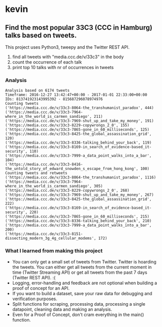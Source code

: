 # kevin
## Find the most popular 33C3 (CCC in Hamburg) talks based on tweets. 
This project uses Python3, tweepy and the Twitter REST API.

1. find all tweets with "media.ccc.de/v/33c3" in the body
2. count the occurrence of each talk
3. print top 10 talks with nr of occurrences in tweets

### Analysis
```
Analysis based on 6174 tweets
Timeframe: 2016-12-27 13:42:47+00:00 - 2017-01-01 22:33:00+00:00
IDs: 813741923143995392 - 815687296078974976
Counting tweets
('https://media.ccc.de/v/33c3-8064-the_transhumanist_paradox', 444)
('https://media.ccc.de/v/33c3-7964-where_in_the_world_is_carmen_sandiego', 211)
('https://media.ccc.de/v/33c3-7969-shut_up_and_take_my_money', 191)
('https://media.ccc.de/v/33c3-8229-copywrongs_2_0', 155)
('https://media.ccc.de/v/33c3-7865-gone_in_60_milliseconds', 125)
('https://media.ccc.de/v/33c3-8425-the_global_assassination_grid', 120)
('https://media.ccc.de/v/33c3-8336-talking_behind_your_back', 119)
('https://media.ccc.de/v/33c3-8169-in_search_of_evidence-based_it-security', 110)
('https://media.ccc.de/v/33c3-7999-a_data_point_walks_into_a_bar', 104)
('https://media.ccc.de/v/33c3-8416-the_untold_story_of_edward_snowden_s_escape_from_hong_kong', 100)
Counting tweets and retweets
('https://media.ccc.de/v/33c3-8064-the_transhumanist_paradox', 1116)
('https://media.ccc.de/v/33c3-7964-where_in_the_world_is_carmen_sandiego', 305)
('https://media.ccc.de/v/33c3-8229-copywrongs_2_0', 268)
('https://media.ccc.de/v/33c3-7969-shut_up_and_take_my_money', 267)
('https://media.ccc.de/v/33c3-8425-the_global_assassination_grid', 222)
('https://media.ccc.de/v/33c3-8169-in_search_of_evidence-based_it-security', 220)
('https://media.ccc.de/v/33c3-7865-gone_in_60_milliseconds', 215)
('https://media.ccc.de/v/33c3-8336-talking_behind_your_back', 210)
('https://media.ccc.de/v/33c3-7999-a_data_point_walks_into_a_bar', 200)
('https://media.ccc.de/v/33c3-8151-dissecting_modern_3g_4g_cellular_modems', 172)
```

### What I learned from making this project
* You can only get a small set of tweets from Twitter. Twitter is hoarding the tweets. You can either get all tweets from the current moment in time (Twitter Streaming API) or get all tweets from the past 7 days (Twitter REST API). :(
* Logging, error-handling and feedback are not optional when building a proof of concept for an API.
* If you want to build a dataset, save your raw data for debugging and verification purposes.
* Split functions for scraping, processing data, processing a single datapoint, cleaning data and making an analysis.
* Even for a Proof of Concept, don't cram everything in the main() function.
